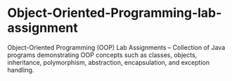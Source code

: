 # Object-Oriented-Programming-lab-assignment
Object-Oriented Programming (OOP) Lab Assignments – Collection of Java programs demonstrating OOP concepts such as classes, objects, inheritance, polymorphism, abstraction, encapsulation, and exception handling.
